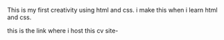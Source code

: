 This is my first creativity using html and css. i make this when i learn html and css.

this is the link where i host this cv site- 
